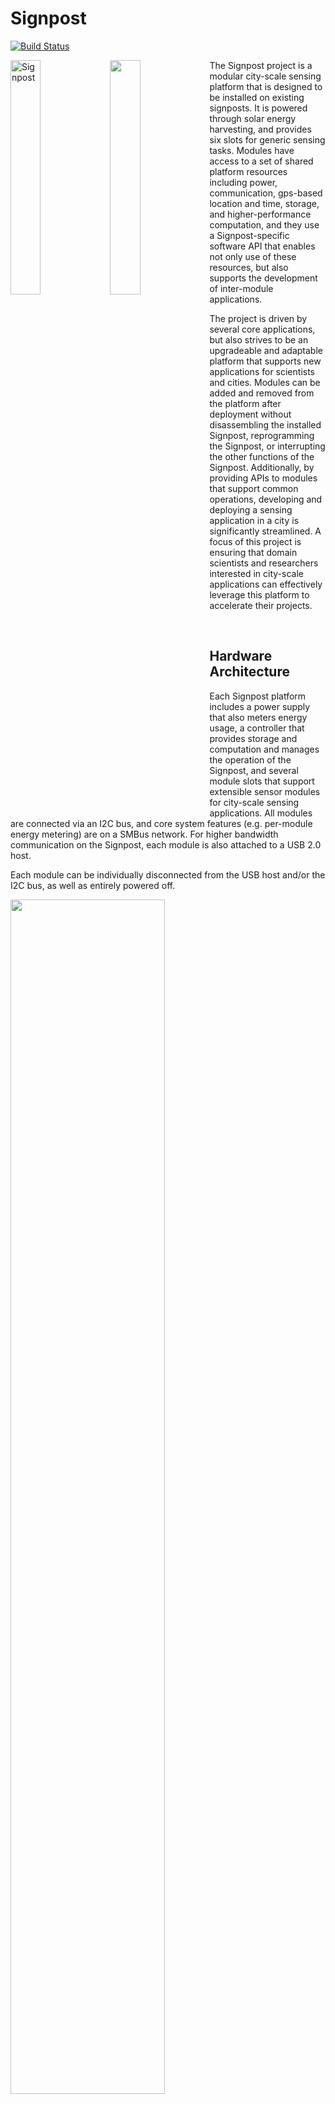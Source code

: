 Signpost
========

[![Build Status](https://travis-ci.org/lab11/signpost-software.svg?branch=master)](https://travis-ci.org/lab11/signpost-software)

<img src="https://raw.githubusercontent.com/lab11/signpost/master/media/signpost_on_sign_full_666x1000.jpg" alt="Signpost" width="31%" align="left" />
<img src="https://raw.githubusercontent.com/lab11/signpost/master/media/signpost_close_up_662x1000.jpg" align="left" width="31%" />

The Signpost project is a modular city-scale sensing platform that is designed 
to be installed on existing signposts. It is powered through solar energy harvesting, 
and provides six slots for generic sensing tasks. Modules have access to
a set of shared platform resources including power, communication, gps-based
location and time, storage, and higher-performance computation, and they
use a Signpost-specific software API that enables not only use of these
resources, but also supports the development of inter-module applications.

The project is driven by several core applications, but also strives to be
an upgradeable and adaptable platform that supports new applications
for scientists and cities. Modules can be added and removed from the platform
after deployment without disassembling the installed Signpost, reprogramming
the Signpost, or interrupting the other functions of the Signpost. Additionally,
by providing APIs to modules that support common operations, developing and
deploying a sensing application in a city is significantly streamlined. A focus
of this project is ensuring that domain scientists and researchers interested
in city-scale applications can effectively leverage this platform to accelerate
their projects.


<br />

Hardware Architecture
---------------------

Each Signpost platform includes a power supply that also meters energy usage, a controller that provides
storage and computation and manages the operation of the Signpost, and several module slots that support
extensible sensor modules for city-scale sensing applications. All modules are connected via an I2C bus,
and core system features (e.g. per-module energy metering) are on a SMBus network. For higher bandwidth
communication on the Signpost, each module is also attached to a USB 2.0 host.

Each module can be individually disconnected from the USB host and/or the I2C bus, as well as entirely
powered off.

<img src="https://raw.githubusercontent.com/lab11/signpost/master/media/signpost_arch_1000x445.jpg" width="70%" />


Software Architecture
--------------------

Signpost sensor modules access platform resources through the Signpost API, which
is a library that sits between the user's applications and the Signpost I2C bus.
The API is easily ported, only requiring I2C master/slave, GPIO, and timers. It
currently is ported [Tock](https://github.com/helena-project/tock) and [ARM MBed-OS](https://mbed.com),
with a port coming soon for Arduino. 
Please see the [Signpost API documentation](https://github.com/lab11/signpost-software/blob/master/ApiGuide.md).

<img src="https://raw.githubusercontent.com/lab11/signpost/master/media/signpost_software_transparent.png" width="70%" />


Current Project Status
----------------------

Signposts are currently being deployed on campus at UC Berkeley. We have 5 Signposts
deployed and more than 20 built and awaiting deployment approval. On
these signposts we have modules sensing audio amplitude on seven spectrum bands, 
ambient environmental markers including temperature, pressure, and humidity, RF Spectrum
monitoring from 15-2700 MHz, and a microwave-radar based motion sensor. We are 
working to build applications such as distributed traffic monitoring on the
deployed platforms.

Signpost development kits have been designed to facilitate sensor module
and software development without requiring a full signpost platform. The
development kits have the ability to fully emulate a signpost including
energy metering and a Signpost radio module.

We are working to release version 1.0 of the Signpost Software API. 

Getting Involved
----------------

There are several ways to get involved with the Signpost Project! These
include building and deploying full signpost platforms, deploying new
sensor modules on our existing platforms, or deploying new applications on
existing sensor modules. If you would like to deploy city-scale sensing applications
using Signpost, please email <signpost-admin@eecs.berkeley.edu>.

Below are getting started guides for the Signpost platform.

 - [Building a Signpost](https://github.com/lab11/signpost/blob/master/docs/Building-Signpost.md)
 - [Creating a Sensor Module](https://github.com/lab11/signpost/blob/master/docs/Creating-Modules.md)
 - [Using your Signpost Development Kit](https://github.com/lab11/signpost/blob/master/docs/Signpost-Development-Kit.md)
 - [Writing City-Scale Sensing Applications](https://github.com/lab11/signpost-software/blob/master/docs/TutorialSession.md)
 - [Signpost API Guide](https://github.com/lab11/signpost-software/blob/master/docs/ApiGuide.md)

Roadmap
-------

Developing the Signpost platform is an ongoing effort with several primary
goals:

- Designing a programming model for running applications across a network of
Signposts. This should truly simplify creating interesting and useful applications,
and not discourage development by imposing unnecessary hurdles.
- Creating a HW/SW test framework for accelerating module development.
- Deploying several driving applications on the existing signpost deployment.
- Collaborating with other researchers to serve as a foundation for city-scale sensing
and wireless research.


### History

- **November 2017**: Signpost demo at Sensys 2017!
- **Fall 2017**: 20 Signposts were built and deployed for the TerraSwarm Annual Review! 5 of these are still deployed
on UC Berkeley's campus, and we are awaiting approval to deploy the remaining 15 signposts. We successfully
collaborated with researchers from UIUC and UC San Diego to demonstrate audio event detection on Signposts
and high-fidelity data backhaul to a drone deployed upon event detection. Check out the [video](https://www.youtube.com/watch?v=CGQCMqiHP2c).
- **August 2017**: Signpost presentation at the Intel Secure Internet of Things Retreat. A Signpost was transported
and successfully deployed for the 48 hours of the retreat, becoming operational in less that five minutes.
- **Summer 2017**: The first Signposts are being deployed on UC Berkeley's campus!
- **Winter 2017**: Signpost v0.2 released for the
[TerraSwarm Signpost Workshop](https://www.terraswarm.org/urbanheartbeat/wiki/Main/SignpostWorkshop).
This workshop featured the release of the Debug Backplane, initial API
implementations for signpost modules, and tutorials for getting started with
the Signpost platform.
- **Fall 2016**: Signpost v0.1 presented at [TerraSwarm Annual Review](https://www.terraswarm.org/conferences/16/annual/).
The demo included six modules (ambient conditions, 2.4 GHz RF sensing, LoRa/BLE radios,
ambient audio level, microwave radar, and air quality sensing from UCSD), data communication
over LoRa to a gateway, and a real-time UI.
- **Summer 2016**: Discussions on physical design yield a prototype enclosure and module form factor.


Related Projects
----------------

City-scale sensing platforms are a growing area of research with several emerging
approaches:

- Chicago's [Array of Things](https://arrayofthings.github.io/)
- NYC's [SONYC](https://wp.nyu.edu/sonyc/)

We see Signpost as one part of the city-scale sensing ecosystem, and
we hope to eventually deploy dynamic applications that can be distributed
across high granularity energy-harvesting nodes (Signposts) and
powered nodes such as Array of Things. Hopefully applications
such as SONYC can lower the cost of deployment by running on
Signpost platforms.

License
-------

Licensed under either of

 * Apache License, Version 2.0
   ([LICENSE-APACHE](LICENSE-APACHE) or http://www.apache.org/licenses/LICENSE-2.0)
 * MIT license
   ([LICENSE-MIT](LICENSE-MIT) or http://opensource.org/licenses/MIT)

at your option.

### Contribution

Unless you explicitly state otherwise, any contribution intentionally submitted
for inclusion in the work by you, as defined in the Apache-2.0 license, shall be
dual licensed as above, without any additional terms or conditions.
